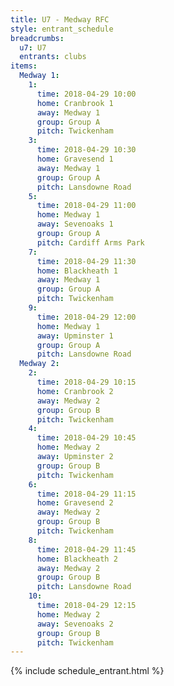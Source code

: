 ```yaml
---
title: U7 - Medway RFC
style: entrant_schedule
breadcrumbs:
  u7: U7
  entrants: clubs
items:
  Medway 1:
    1:
      time: 2018-04-29 10:00
      home: Cranbrook 1
      away: Medway 1
      group: Group A
      pitch: Twickenham
    3:
      time: 2018-04-29 10:30
      home: Gravesend 1
      away: Medway 1
      group: Group A
      pitch: Lansdowne Road
    5:
      time: 2018-04-29 11:00
      home: Medway 1
      away: Sevenoaks 1
      group: Group A
      pitch: Cardiff Arms Park
    7:
      time: 2018-04-29 11:30
      home: Blackheath 1
      away: Medway 1
      group: Group A
      pitch: Twickenham
    9:
      time: 2018-04-29 12:00
      home: Medway 1
      away: Upminster 1
      group: Group A
      pitch: Lansdowne Road
  Medway 2:
    2:
      time: 2018-04-29 10:15
      home: Cranbrook 2
      away: Medway 2
      group: Group B
      pitch: Twickenham
    4:
      time: 2018-04-29 10:45
      home: Medway 2
      away: Upminster 2
      group: Group B
      pitch: Twickenham
    6:
      time: 2018-04-29 11:15
      home: Gravesend 2
      away: Medway 2
      group: Group B
      pitch: Twickenham
    8:
      time: 2018-04-29 11:45
      home: Blackheath 2
      away: Medway 2
      group: Group B
      pitch: Lansdowne Road
    10:
      time: 2018-04-29 12:15
      home: Medway 2
      away: Sevenoaks 2
      group: Group B
      pitch: Twickenham
---
```


{% include schedule_entrant.html %}
